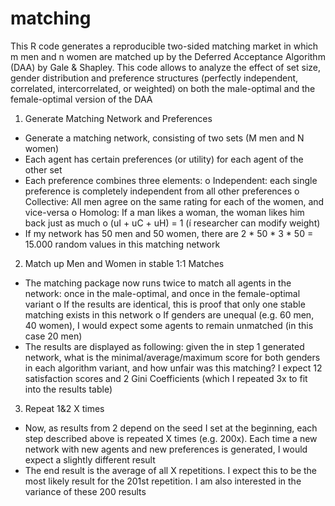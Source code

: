 # matching
This R code generates a reproducible two-sided matching market in which m men and n women are matched up by the Deferred Acceptance Algorithm (DAA) by Gale & Shapley. This code allows to analyze the effect of set size, gender distribution and preference structures (perfectly independent, correlated, intercorrelated, or weighted) on both the male-optimal and the female-optimal version of the DAA



1.	Generate Matching Network and Preferences
-	Generate a matching network, consisting of two sets (M men and N women)
-	Each agent has certain preferences (or utility) for each agent of the other set 
-	Each preference combines three elements:
o	Independent: each single preference is completely independent from all other preferences
o	Collective: All men agree on the same rating for each of the women, and vice-versa
o	Homolog: If a man likes a woman, the woman likes him back just as much
o	(uI + uC + uH) = 1 (í researcher can modify weight)
-	If my network has 50 men and 50 women, there are 2 * 50 * 3 * 50 = 15.000 random values in this matching network

2.	Match up Men and Women in stable 1:1 Matches
-	The matching package now runs twice to match all agents in the network: once in the male-optimal, and once in the female-optimal variant
o	If the results are identical, this is proof that only one stable matching exists in this network
o	If genders are unequal (e.g. 60 men, 40 women), I would expect some agents to remain unmatched (in this case 20 men)
-	The results are displayed as following: given the in step 1 generated network, what is the minimal/average/maximum score for both genders in each algorithm variant, and how unfair was this matching? I expect 12 satisfaction scores and 2 Gini Coefficients (which I repeated 3x to fit into the results table)

3.	Repeat 1&2 X times
-	Now, as results from 2 depend on the seed I set at the beginning, each step described above is repeated X times (e.g. 200x). Each time a new network with new agents and new preferences is generated, I would expect a slightly different result
-	The end result is the average of all X repetitions. I expect this to be the most likely result for the 201st repetition. I am also interested in the variance of these 200 results
